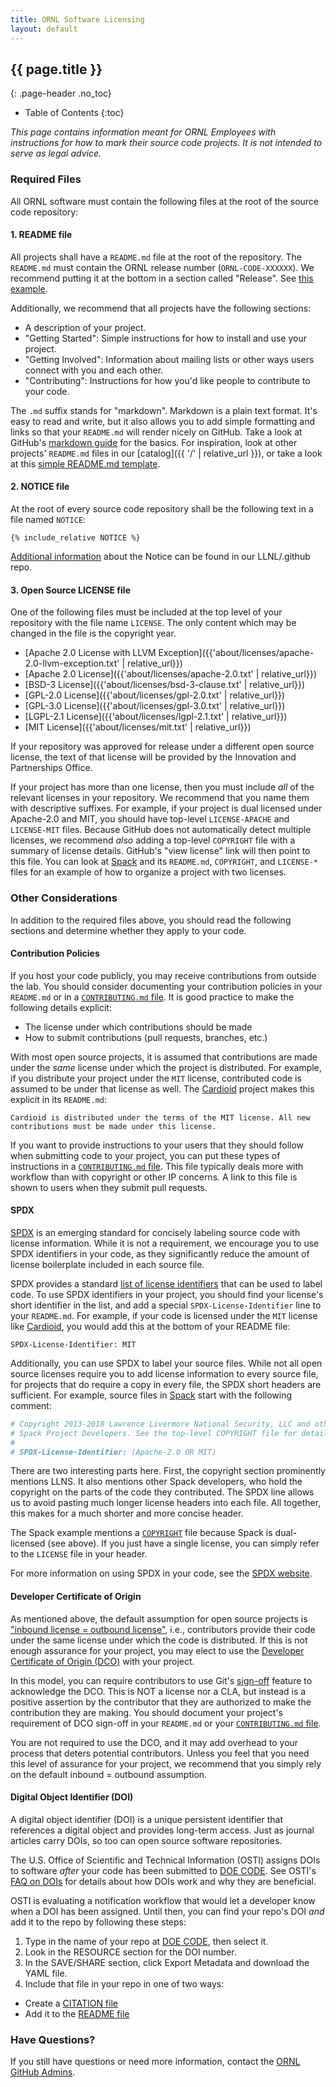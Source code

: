 ```yaml
---
title: ORNL Software Licensing
layout: default
---
```


## {{ page.title }}

{: .page-header .no_toc}

-   Table of Contents
    {:toc}

_This page contains information meant for ORNL Employees with instructions for
how to mark their source code projects. It is not intended to serve as legal
advice._

### Required Files

All ORNL software must contain the following files at the root of the source
code repository:

#### 1. README file

All projects shall have a `README.md` file at the root of the repository.
The `README.md` must contain the ORNL release number
(`ORNL-CODE-XXXXXX`). We recommend putting it at the bottom in a section
called "Release". See
[this example](https://github.com/spack/spack#release).

Additionally, we recommend that all projects have the following sections:

-   A description of your project.
-   "Getting Started": Simple instructions for how to install and use your
    project.
-   "Getting Involved": Information about mailing lists or other ways users
    connect with you and each other.
-   "Contributing": Instructions for how you'd like people to contribute to
    your code.

The `.md` suffix stands for "markdown". Markdown is a plain text format.
It's easy to read and write, but it also allows you to add simple
formatting and links so that your `README.md` will render nicely on
GitHub. Take a look at GitHub's
[markdown guide](https://guides.github.com/features/mastering-markdown/)
for the basics. For inspiration, look at other projects' `README.md`
files in our [catalog]({{ '/' | relative_url }}), or take a look
at this
[simple README.md template](https://gist.github.com/PurpleBooth/109311bb0361f32d87a2).

#### 2. NOTICE file

At the root of every source code repository shall be the following text in a
file named `NOTICE`:

```
{% include_relative NOTICE %}
```

[Additional information](https://github.com/LLNL/.github/tree/main/community-health/NOTICE.md) about the Notice can be found in our LLNL/.github repo.

#### 3. Open Source LICENSE file

One of the following files must be included at the top level of your repository
with the file name `LICENSE`. The only content which may be changed in the file
is the copyright year.

-   [Apache 2.0 License with LLVM Exception]({{'about/licenses/apache-2.0-llvm-exception.txt' | relative_url}})
-   [Apache 2.0 License]({{'about/licenses/apache-2.0.txt' | relative_url}})
-   [BSD-3 License]({{'about/licenses/bsd-3-clause.txt' | relative_url}})
-   [GPL-2.0 License]({{'about/licenses/gpl-2.0.txt' | relative_url}})
-   [GPL-3.0 License]({{'about/licenses/gpl-3.0.txt' | relative_url}})
-   [LGPL-2.1 License]({{'about/licenses/lgpl-2.1.txt' | relative_url}})
-   [MIT License]({{'about/licenses/mit.txt' | relative_url}})

If your repository was approved for release under a different open source
license, the text of that license will be provided by the Innovation and
Partnerships Office.

If your project has more than one license, then you must include _all_ of
the relevant licenses in your repository. We recommend that you name
them with descriptive suffixes. For example, if your project is dual
licensed under Apache-2.0 and MIT, you should have top-level
`LICENSE-APACHE` and `LICENSE-MIT` files. Because GitHub does not
automatically detect multiple licenses, we recommend _also_ adding a
top-level `COPYRIGHT` file with a summary of license details. GitHub's
"view license" link will then point to this file. You can look at
[Spack](https://github.com/spack/spack) and its `README.md`, `COPYRIGHT`,
and `LICENSE-*` files for an example of how to organize a project with
two licenses.

### Other Considerations

In addition to the required files above, you should read the following
sections and determine whether they apply to your code.

#### Contribution Policies

If you host your code publicly, you may receive contributions from
outside the lab. You should consider documenting your contribution
policies in your `README.md` or in a
[`CONTRIBUTING.md` file](https://github.com/LLNL/.github/blob/main/community-health/CONTRIBUTING.md).
It is good practice to make the following details explicit:

-   The license under which contributions should be made
-   How to submit contributions (pull requests, branches, etc.)

With most open source projects, it is assumed that contributions are made
under the _same_ license under which the project is distributed. For
example, if you distribute your project under the `MIT` license,
contributed code is assumed to be under that license as well. The
[Cardioid](https://github.com/llnl/cardioid) project makes this explicit
in its `README.md`:

```
Cardioid is distributed under the terms of the MIT license. All new
contributions must be made under this license.
```

If you want to provide instructions to your users that they should follow
when submitting code to your project, you can put these types of
instructions in a
[`CONTRIBUTING.md` file](https://help.github.com/articles/setting-guidelines-for-repository-contributors/).
This file typically deals more with workflow than with copyright or other
IP concerns. A link to this file is shown to users when they submit pull
requests.

#### SPDX

[SPDX](https://spdx.org/) is an emerging standard for concisely labeling
source code with license information. While it is not a requirement, we
encourage you to use SPDX identifiers in your code, as they significantly
reduce the amount of license boilerplate included in each source file.

SPDX provides a standard
[list of license identifiers](https://spdx.dev/ids/) that can be
used to label code. To use SPDX identifiers in your project, you should
find your license's short identifier in the list, and add a special
`SPDX-License-Identifier` line to your `README.md`. For example, if your
code is licensed under the `MIT` license like
[Cardioid](https://github.com/llnl/cardioid), you would add this at the
bottom of your README file:

```
SPDX-License-Identifier: MIT
```

Additionally, you can use SPDX to label your source files. While not all
open source licenses require you to add license information to every
source file, for projects that do require a copy in every file, the SPDX
short headers are sufficient. For example, source files in
[Spack](https://github.com/spack/spack) start with the following comment:

```python
# Copyright 2013-2018 Lawrence Livermore National Security, LLC and other
# Spack Project Developers. See the top-level COPYRIGHT file for details.
#
# SPDX-License-Identifier: (Apache-2.0 OR MIT)
```

There are two interesting parts here. First, the copyright section
prominently mentions LLNS. It also mentions other Spack developers, who
hold the copyright on the parts of the code they contributed. The SPDX
line allows us to avoid pasting much longer license headers into each
file. All together, this makes for a much shorter and more concise
header.

The Spack example mentions a
[`COPYRIGHT`](https://github.com/spack/spack/blob/develop/COPYRIGHT) file
because Spack is dual-licensed (see above). If you just have a single
license, you can simply refer to the `LICENSE` file in your header.

For more information on using SPDX in your code, see the [SPDX website](https://spdx.org/licenses/).

#### Developer Certificate of Origin

As mentioned above, the default assumption for open source projects is
["inbound license = outbound license"](https://opensource.guide/legal/),
i.e., contributors provide their code under the same license under which
the code is distributed. If this is not enough assurance for your project,
you may elect to use the
[Developer Certificate of Origin (DCO)](https://developercertificate.org/)
with your project.

In this model, you can require contributors to use Git's
[sign-off](https://stackoverflow.com/questions/1962094/what-is-the-sign-off-feature-in-git-for)
feature to acknowledge the DCO. This is NOT a license nor a CLA, but
instead is a positive assertion by the contributor that they are
authorized to make the contribution they are making. You should document
your project's requirement of DCO sign-off in your `README.md` or your
[`CONTRIBUTING.md` file](https://help.github.com/articles/setting-guidelines-for-repository-contributors/).

You are not required to use the DCO, and it may add overhead to your
process that deters potential contributors. Unless you feel that you
need this level of assurance for your project, we recommend that you
simply rely on the default inbound = outbound assumption.

#### Digital Object Identifier (DOI)

A digital object identifier (DOI) is a unique persistent identifier that
references a digital object and provides long-term access. Just as journal
articles carry DOIs, so too can open source software repositories.

The U.S. Office of Scientific and Technical Information (OSTI) assigns DOIs
to software _after_ your code has been submitted to [DOE CODE](https://www.osti.gov/doecode/faq#what-is).
See OSTI's [FAQ on DOIs](https://www.osti.gov/doecode/faq#what-is-a-doi) for
details about how DOIs work and why they are beneficial.

OSTI is evaluating a notification workflow that would let a developer know
when a DOI has been assigned. Until then, you can find your repo's DOI _and_
add it to the repo by following these steps:

1. Type in the name of your repo at [DOE CODE](https://www.osti.gov/doecode/), then select it.
2. Look in the RESOURCE section for the DOI number.
3. In the SAVE/SHARE section, click Export Metadata and download the YAML file.
4. Include that file in your repo in one of two ways:

-   Create a [CITATION file](https://citation-file-format.github.io/)
-   Add it to the [README file](https://guides.github.com/activities/citable-code/)

### Have Questions?

If you still have questions or need more information, contact the
[ORNL GitHub Admins](mailto:software@ornl.gov).
